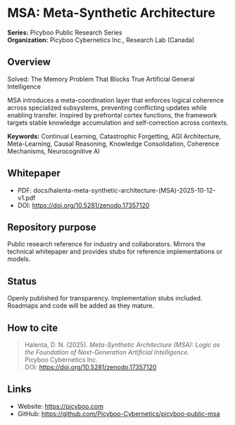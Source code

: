 # MSA: Meta-Synthetic Architecture

**Series:** Picyboo Public Research Series  
**Organization:** Picyboo Cybernetics Inc., Research Lab (Canada)

## Overview
Solved: The Memory Problem That Blocks True Artificial General Intelligence

MSA introduces a meta-coordination layer that enforces logical coherence across specialized subsystems, preventing conflicting updates while enabling transfer. Inspired by prefrontal cortex functions, the framework targets stable knowledge accumulation and self-correction across contexts.

**Keywords:** Continual Learning, Catastrophic Forgetting, AGI Architecture, Meta-Learning, Causal Reasoning, Knowledge Consolidation, Coherence Mechanisms, Neurocognitive AI

## Whitepaper
- PDF: docs/halenta-meta-synthetic-architecture-(MSA)-2025-10-12-v1.pdf  
- DOI: https://doi.org/10.5281/zenodo.17357120  

## Repository purpose
Public research reference for industry and collaborators. Mirrors the technical whitepaper and provides stubs for reference implementations or models.

## Status
Openly published for transparency. Implementation stubs included. Roadmaps and code will be added as they mature.

## How to cite
> Halenta, D. N. (2025). *Meta-Synthetic Architecture (MSA): Logic as the Foundation of Next-Generation Artificial Intelligence.*  
> Picyboo Cybernetics Inc.  
> DOI: https://doi.org/10.5281/zenodo.17357120

## Links
- Website: https://picyboo.com  
- GitHub: https://github.com/Picyboo-Cybernetics/picyboo-public-msa
